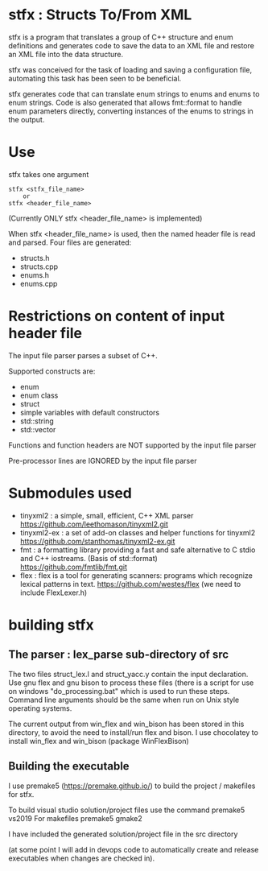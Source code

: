 stfx : Structs To/From XML
==========================

stfx is a program that translates a group of C++ structure and enum definitions and generates code to save the data to an XML file and restore an XML file into the data structure.

stfx was conceived for the task of loading and saving a configuration file, automating this task has been seen to be beneficial.

stfx generates code that can translate enum strings to enums and enums to enum strings. Code is also generated that allows fmt::format to handle enum parameters directly, converting instances of the enums to strings in the output.

Use
===
stfx takes one argument

	stfx <stfx_file_name>
		or
	stfx <header_file_name>
	
(Currently ONLY stfx <header_file_name> is implemented)

When stfx <header_file_name> is used, then the named header file is read and parsed. Four files are generated:
* structs.h
* structs.cpp
* enums.h
* enums.cpp

Restrictions on content of input header file
============================================
The input file parser parses a subset of C++.

Supported constructs are:
* enum
* enum class
* struct 
* simple variables with default constructors
* std::string
* std::vector

Functions and function headers are NOT supported by the input file parser

Pre-processor lines are IGNORED by the input file parser

Submodules used
================

* tinyxml2 : a simple, small, efficient, C++ XML parser https://github.com/leethomason/tinyxml2.git
* tinyxml2-ex : a set of add-on classes and helper functions for tinyxml2 https://github.com/stanthomas/tinyxml2-ex.git
* fmt : a formatting library providing a fast and safe alternative to C stdio and C++ iostreams. (Basis of std::format) https://github.com/fmtlib/fmt.git
* flex : flex is a tool for generating scanners: programs which recognize lexical patterns in text. https://github.com/westes/flex  (we need to include FlexLexer.h)

building stfx
=============
The parser : lex_parse sub-directory of src
----------
The two files struct_lex.l and struct_yacc.y contain the input declaration. Use gnu flex and gnu bison to process these files (there is a script for use on windows "do_processing.bat" which is used to run these steps. Command line arguments should be the same when run on Unix style operating systems. 

The current output from win_flex and win_bison has been stored in this directory, to avoid the need to install/run flex and bison.
I use chocolatey to install win_flex and win_bison (package WinFlexBison)

Building the executable
-----------------------
I use premake5 (https://premake.github.io/) to build the project / makefiles for stfx.

To build visual studio solution/project files use the command
	premake5 vs2019
For makefiles
	premake5 gmake2

I have included the generated solution/project file in the src directory

(at some point I will add in devops code to automatically create and release executables when changes are checked in). 
	